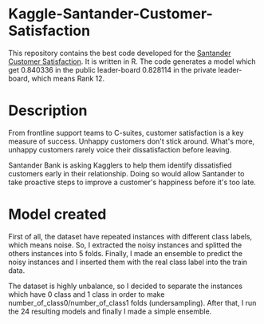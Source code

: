 # Kaggle-Santander-Customer-Satisfaction

This repository contains the best code developed for the [Santander Customer Satisfaction](https://www.kaggle.com/c/santander-customer-satisfaction). It is written in R. The code generates a model which get 0.840336 in the public leader-board 0.828114 in the private leader-board, which means Rank 12.


# Description

From frontline support teams to C-suites, customer satisfaction is a key measure of success. Unhappy customers don't stick around. What's more, unhappy customers rarely voice their dissatisfaction before leaving.

Santander Bank is asking Kagglers to help them identify dissatisfied customers early in their relationship. Doing so would allow Santander to take proactive steps to improve a customer's happiness before it's too late.

# Model created

First of all, the dataset have repeated instances with different class labels, which means noise. So, I extracted the noisy instances and splitted the others instances into 5 folds. Finally, I made an ensemble to predict the noisy instances and I inserted them with the real class label into the train data. 

The dataset is highly unbalance, so I decided to separate the instances which have 0 class and 1 class in order to make number_of_class0/number_of_class1 folds (undersampling). After that, I run the 24 resulting models and finally I made a simple ensemble.
